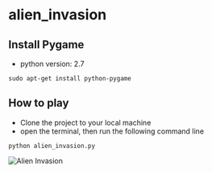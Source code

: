 # alien_invasion

## Install Pygame
- python version: 2.7
```
sudo apt-get install python-pygame
```

## How to play
- Clone the project to your local machine
- open the terminal, then run the following command line
```
python alien_invasion.py
```
![Alien Invasion](https://github.com/tngo0508/alien_invasion/blob/master/videos/alien_invasion.gif)
